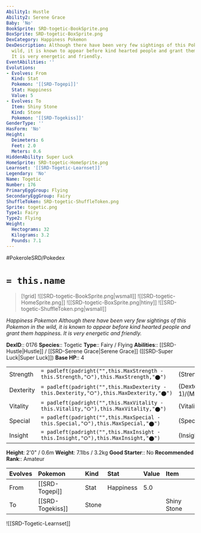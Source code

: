```yaml
---
Ability1: Hustle
Ability2: Serene Grace
Baby: 'No'
BookSprite: SRD-togetic-BookSprite.png
BoxSprite: SRD-togetic-BoxSprite.png
DexCategory: Happiness Pokemon
DexDescription: Although there have been very few sightings of this Pokemon in the
  wild, it is known to appear before kind hearted people and grant them happiness.
  It is very energetic and friendly.
EventAbilities: ''
Evolutions:
- Evolves: From
  Kind: Stat
  Pokemon: '[[SRD-Togepi]]'
  Stat: Happiness
  Value: 5
- Evolves: To
  Item: Shiny Stone
  Kind: Stone
  Pokemon: '[[SRD-Togekiss]]'
GenderType: ''
HasForm: 'No'
Height:
  Deimeters: 6
  Feet: 2.0
  Meters: 0.6
HiddenAbility: Super Luck
HomeSprite: SRD-togetic-HomeSprite.png
Learnset: '[[SRD-Togetic-Learnset]]'
Legendary: 'No'
Name: Togetic
Number: 176
PrimaryEggGroup: Flying
SecondaryEggGroup: Fairy
ShuffleToken: SRD-togetic-ShuffleToken.png
Sprite: togetic.png
Type1: Fairy
Type2: Flying
Weight:
  Hectograms: 32
  Kilograms: 3.2
  Pounds: 7.1
---
```


#PokeroleSRD/Pokedex

# `= this.name`

> [!grid]
> ![[SRD-togetic-BookSprite.png|wsmall]]
> ![[SRD-togetic-HomeSprite.png]]
> ![[SRD-togetic-BoxSprite.png|htiny]]
> ![[SRD-togetic-ShuffleToken.png|wsmall]]


*Happiness Pokemon*
*Although there have been very few sightings of this Pokemon in the wild, it is known to appear before kind hearted people and grant them happiness. It is very energetic and friendly.*

**DexID**:: 0176
**Species**:: Togetic
**Type**:: Fairy / Flying
**Abilities**:: [[SRD-Hustle|Hustle]] / [[SRD-Serene Grace|Serene Grace]] ([[SRD-Super Luck|Super Luck]])
**Base HP**:: 4

|           |                                                                                        |                                          |
| --------- | -------------------------------------------------------------------------------------- | ---------------------------------------- |
| Strength  | `= padleft(padright("",this.MaxStrength - this.Strength,"⭘"),this.MaxStrength,"⬤")`    | (Strength::1)/(MaxStrength::3)   |
| Dexterity | `= padleft(padright("",this.MaxDexterity - this.Dexterity,"⭘"),this.MaxDexterity,"⬤")` | (Dexterity:: 1)/(MaxDexterity::3) |
| Vitality  | `= padleft(padright("",this.MaxVitality - this.Vitality,"⭘"),this.MaxVitality,"⬤")`    | (Vitality::2)/(MaxVitality::5)   |
| Special   | `= padleft(padright("",this.MaxSpecial - this.Special,"⭘"),this.MaxSpecial,"⬤")`       | (Special::2)/(MaxSpecial::5)     |
| Insight   | `= padleft(padright("",this.MaxInsight - this.Insight,"⭘"),this.MaxInsight,"⬤")`       | (Insight::3)/(MaxInsight::6)     |

**Height**: 2'0" / 0.6m
**Weight**: 7.1lbs / 3.2kg
**Good Starter**:: No
**Recommended Rank**:: Amateur

| Evolves   | Pokemon          | Kind   | Stat      | Value   | Item        |
|:----------|:-----------------|:-------|:----------|:--------|:------------|
| From      | [[SRD-Togepi]]   | Stat   | Happiness | 5.0     |             |
| To        | [[SRD-Togekiss]] | Stone  |           |         | Shiny Stone |

![[SRD-Togetic-Learnset]]